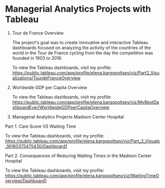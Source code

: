 # Managerial Analytics Projects with Tableau 

1. Tour de France Overview

   The project's goal was to create innovative and interactive Tableau dashboards
   focused on analyzing the activity of the countries of the world in the Tour de France
   cycling from the day the competition was founded in 1903 to 2016. 

   To view the Tableau dashboards, visit my profile: https://public.tableau.com/app/profile/elena.kargopoltsev/viz/Part2_Visualizations/TourdeFranceOverview

2. Worldwide GDP per Capita Overview

   To view the Tableau dashboards, visit my profile: https://public.tableau.com/app/profile/elena.kargopoltsev/viz/MyBestDashboardEver/WorldwideGDPperCapitaOverview


3. Managerial Analytics Projects Madison Center Hospital

  Part 1. Care Score VS Waiting Time


   To view the Tableau dashboards, visit my profile: https://public.tableau.com/app/profile/elena.kargopoltsev/viz/Part_2_Visuals_16160375475430/Dashboard1


Part 2. Consequences of Reducing Waiting Times in the Madison Center Hospital


   To view the Tableau dashboards, visit my profile: https://public.tableau.com/app/profile/elena.kargopoltsev/viz/WaitingTimeOverview/Dashboard1
